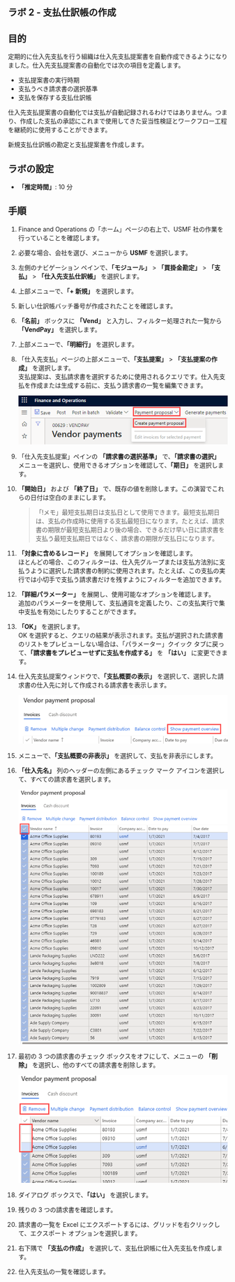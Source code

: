 ﻿---
lab:
    title: 'ラボ 2: 支払仕訳帳の作成'
    module: 'モジュール 2: Microsoft Dynamics 365 Finance の基礎を学ぶ'
---

## ラボ 2 - 支払仕訳帳の作成

## 目的

定期的に仕入先支払を行う組織は仕入先支払提案書を自動作成できるようになりました。仕入先支払提案書の自動化では次の項目を定義します。

- 支払提案書の実行時期
- 支払うべき請求書の選択基準
- 支払を保存する支払仕訳帳

仕入先支払提案書の自動化では支払が自動記録されるわけではありません。つまり、作成した支払の承認にこれまで使用してきた妥当性検証とワークフロー工程を継続的に使用することができます。

新規支払仕訳帳の勘定と支払提案書を作成します。

## ラボの設定

   - **「推定時間」**: 10 分

## 手順

1. Finance and Operations の「ホーム」ページの右上で、USMF 社の作業を行っていることを確認します。

1. 必要な場合、会社を選び、メニューから **USMF** を選択します。

1. 左側のナビゲーション ペインで、**「モジュール」** > **「買掛金勘定」** > **「支払」** > **「仕入先支払仕訳帳」** を選択します。

1. 上部メニューで、**「+ 新規」** を選択します。

1. 新しい仕訳帳バッチ番号が作成されたことを確認します。

1. **「名前」** ボックスに **「Vend」** と入力し、フィルター処理された一覧から **「VendPay」** を選択します。

1. 上部メニューで、**「明細行」** を選択します。

1. 「仕入先支払」ページの上部メニューで、**「支払提案」** > **「支払提案の作成」** を選択します。  
    支払提案は、支払請求書を選択するために使用されるクエリです。仕入先支払を作成または生成する前に、支払う請求書の一覧を編集できます。

    ![支払提案と支払提案の作成が強調表示された「仕入先支払」ページを表示したスクリーンショット](./media/lp2-m4-vendor-payment-proposal.png)

1. 「仕入先支払提案」ペインの **「請求書の選択基準」** で、**「請求書の選択」** メニューを選択し、使用できるオプションを確認して、**「期日」** を選択します。

1. **「開始日」** および **「終了日」** で、既存の値を削除します。この演習でこれらの日付は空白のままにします。

    >「!メモ」最短支払期日は支払日として使用できます。最短支払期日は、支払の作成時に使用する支払最短日になります。たとえば、請求書の期限が最短支払期日より後の場合、できるだけ早い日に請求書を支払う最短支払期日ではなく、請求書の期限が支払日になります。

1. **「対象に含めるレコード」** を展開してオプションを確認します。  
    ほとんどの場合、このフィルターは、仕入先グループまたは支払方法別に支払うように選択した請求書の制約に使用されます。たとえば、この支払の実行では小切手で支払う請求書だけを残すようにフィルターを追加できます。

1. **「詳細パラメーター」** を展開し、使用可能なオプションを確認します。  
    追加のパラメーターを使用して、支払通貨を定義したり、この支払実行で集中支払を有効にしたりすることができます。

1. **「OK」** を選択します。  
    OK を選択すると、クエリの結果が表示されます。支払が選択された請求書のリストをプレビューしない場合は、「パラメーター」クイック タブに戻って、**「請求書をプレビューせずに支払を作成する」** を **「はい」** に変更できます。

1. 仕入先支払提案ウィンドウで、**「支払概要の表示」** を選択して、選択した請求書の仕入先に対して作成される請求書を表示します。

    ![支払概要の表示メニューが強調表示された仕入先支払提案を表示したスクリーンショット](./media/lp2-m4-vendor-payment-proposal-complete-query.png)

1. メニューで、**「支払概要の非表示」** を選択して、支払を非表示にします。

1. **「仕入先名」** 列のヘッダーの左側にあるチェック マーク アイコンを選択して、すべての請求書を選択します。

    ![すべての請求書の選択を表示しているスクリーンショット](./media/lp2-m4-vendor-payment-proposal-select-all.png)

1. 最初の 3 つの請求書のチェック ボックスをオフにして、メニューの **「削除」** を選択し、他のすべての請求書を削除します。

    ![「仕入先支払提案書」ページに選択した品目と削除メニューのオプションが強調表示されているスクリーンショット](./media/lp2-m4-vendor-payment-proposal-remove-selected-invoices.png)

1. ダイアログ ボックスで、**「はい」** を選択します。

1. 残りの 3 つの請求書を確認します。

1. 請求書の一覧を Excel にエクスポートするには、グリッドを右クリックして、エクスポート オプションを選択します。

1. 右下隅で **「支払の作成」** を選択して、支払仕訳帳に仕入先支払を作成します。

1. 仕入先支払の一覧を確認します。
